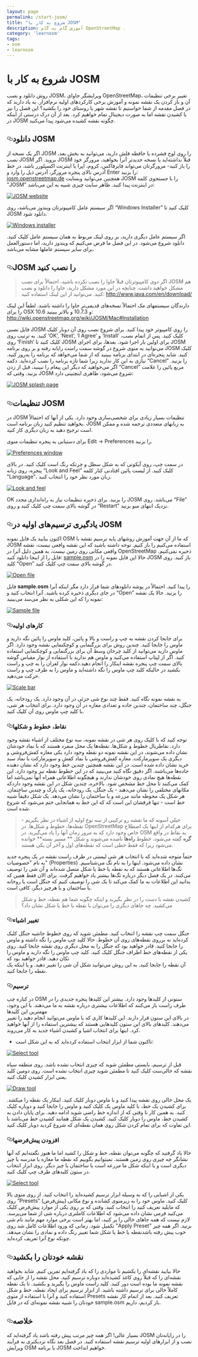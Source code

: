 ```yaml
---
layout: page
permalink: /start-josm/
title: "شروع به کار با JOSM"
description: آموزش گام به گام OpenStreetMap .
category: 'learnosm'
tags:
- osm
- learnosm
---
```


<h1>شروع به کار با JOSM</h1>


<p>روش دانلود و نصب JOSM، ویرایشگر جاوای OpenStreetMap، تغییر برخی تنظیمات آن و باز کردن یک نقشه نمونه و
آموزش برخی کارکردهای اولیه نرم‌افزار. به یاد دارید که در
فصل مقدمه از شما خواستیم تا نقشه شهر یا روستای خود را
بکشید؟ این فصل را نیز با کشیدن نقشه اما به
صورت دیجیتال تمام خواهیم کرد. بعد از آن درک درستی از اینکه در JOSM چگونه
نقشه کشیده می‌شود پیدا می‌کنید.</p>
<h2><a id="user-content-دانلود-josm" class="anchor" aria-hidden="true" href="#دانلود-josm"><svg class="octicon octicon-link" viewBox="0 0 16 16" version="1.1" width="16" height="16" aria-hidden="true"><path fill-rule="evenodd" d="M4 9h1v1H4c-1.5 0-3-1.69-3-3.5S2.55 3 4 3h4c1.45 0 3 1.69 3 3.5 0 1.41-.91 2.72-2 3.25V8.59c.58-.45 1-1.27 1-2.09C10 5.22 8.98 4 8 4H4c-.98 0-2 1.22-2 2.5S3 9 4 9zm9-3h-1v1h1c1 0 2 1.22 2 2.5S13.98 12 13 12H9c-.98 0-2-1.22-2-2.5 0-.83.42-1.64 1-2.09V6.25c-1.09.53-2 1.84-2 3.25C6 11.31 7.55 13 9 13h4c1.45 0 3-1.69 3-3.5S14.5 6 13 6z"></path></svg></a>دانلود JOSM</h2>
<p>اگر یک نسخه از JOSM را روی لوح فشرده یا حافظه فلش دارید، می‌توانید به
بخش بعد، نصب JOSM بروید.
اگر JOSM قبلاً نداشته‌اید یا نسخه جدیدتر آنرا بخواهید، مرورگر
خود را باز کنید- مرورگرتان می‌تواند فایرفاکس، کروم، اپرا یا اینترنت اکسپلورر
باشد.
در خط آدرس بالای پنجره مرورگر، آدرس
ذیل را وارد و Enter را بزنید: <a href="http://josm.openstreetmap.de" rel="nofollow">josm.openstreetmap.de</a>
همچنین می‌توانید وبسایت JOSM  را با جستجوی کلمه "JOSM" در اینترنت پیدا کنید.
ظاهر سایت چیزی شبیه به این می‌باشد:</p>
<p><a target="_blank" rel="noopener noreferrer" href="/hotosm/learnosm/blob/gh-pages/images/josm/josm-website.png"><img src="/hotosm/learnosm/raw/gh-pages/images/josm/josm-website.png" alt="JOSM website" style="max-width:100%;"></a></p>
<p>اگر سیستم عامل کامپیوترتان ویندوز می‌باشد، روی “Windows Installer” کلیک کنید تا JOSM دانلود شود.</p>
<p><a target="_blank" rel="noopener noreferrer" href="/hotosm/learnosm/blob/gh-pages/images/josm/windows-installer.png"><img src="/hotosm/learnosm/raw/gh-pages/images/josm/windows-installer.png" alt="Windows installer" style="max-width:100%;"></a></p>
<p>اگر سیستم عامل دیگری دارید،
بر روی لینک مربوط به همان سیستم عامل کلیک کنید. دانلود شروع می‌شود.
در این فصل ما فرض می‌کنیم که ویندوز دارید،
اما دستورالعمل برای سایر سیستم عاملها مشابه می‌باشد.</p>
<h2><a id="user-content-josm-را-نصب-کنید" class="anchor" aria-hidden="true" href="#josm-را-نصب-کنید"><svg class="octicon octicon-link" viewBox="0 0 16 16" version="1.1" width="16" height="16" aria-hidden="true"><path fill-rule="evenodd" d="M4 9h1v1H4c-1.5 0-3-1.69-3-3.5S2.55 3 4 3h4c1.45 0 3 1.69 3 3.5 0 1.41-.91 2.72-2 3.25V8.59c.58-.45 1-1.27 1-2.09C10 5.22 8.98 4 8 4H4c-.98 0-2 1.22-2 2.5S3 9 4 9zm9-3h-1v1h1c1 0 2 1.22 2 2.5S13.98 12 13 12H9c-.98 0-2-1.22-2-2.5 0-.83.42-1.64 1-2.09V6.25c-1.09.53-2 1.84-2 3.25C6 11.31 7.55 13 9 13h4c1.45 0 3-1.69 3-3.5S14.5 6 13 6z"></path></svg></a>JOSM را نصب کنید</h2>
<blockquote>
<p>اگر دوی کامپیوترتان قبلاً جاوا را نصب نکرده باشید، احتمالاً برای
نصب JOSM هم مشکل خواهید داشت. چنانچه در این مورد مشکل دارید،
جاوا را دانلود و نصب کنید. می‌توانید از این لینک استفاده کنید:
<a href="http://www.java.com/en/download/" rel="nofollow">http://www.java.com/en/download/</a></p>
</blockquote>
<p>دارندگان سیستمهای مک احتمالاً نسخه‌های قدیمی‌تر جاوا را داشته باشند. لطفاً این لینک را برای OSX 10.6 و 10.7.3 و بالاتر ببینید: <a href="http://wiki.openstreetmap.org/wiki/JOSM/Mac#Installation" rel="nofollow">http://wiki.openstreetmap.org/wiki/JOSM/Mac#Installation</a></p>
<p>فایل نصبی JOSM را روی کامپیوتر خود پیدا کنید. برای شروع نصب
روی آن دوبار کلیک کنید.
به ترتیب روی ‘OK’, ‘Next’, ‘I Agree’ و ‘Install’ کلیک کنید. پس از اتمام
نصب، روی ‘Finish’ کلیک کنید تا JOSM برای اولین بار اجرا شود.
بعدها، برای اجرای JOSM می‌توانید به
منوی شروع در گوشه سمت راست رایانه رفته و بر روی
برنامه JOSM کلیک کنید.
شاید پنجره‌ای در ابتدای برنامه ببینید که از شما می‌خواهد که
برنامه را به‌روز کنید. نیازی به این کار ندارید زیرا شما تازه برنامه را نصب کرده‌اید. دکمه
“Cancel” را بزنید. اگر می‌خواهید که دیگر این
پیغام را نبینید، قبل از زدن “Cancel” مربع پائین را علامت بزنید.
وقتی که JOSM شروع می‌شود، ظاهری اینچنینی دارد:</p>
<p><a target="_blank" rel="noopener noreferrer" href="/hotosm/learnosm/blob/gh-pages/images/josm/josm-splash-page.png"><img src="/hotosm/learnosm/raw/gh-pages/images/josm/josm-splash-page.png" alt="JOSM splash page" style="max-width:100%;"></a></p>
<h2><a id="user-content-تنظیمات-josm" class="anchor" aria-hidden="true" href="#تنظیمات-josm"><svg class="octicon octicon-link" viewBox="0 0 16 16" version="1.1" width="16" height="16" aria-hidden="true"><path fill-rule="evenodd" d="M4 9h1v1H4c-1.5 0-3-1.69-3-3.5S2.55 3 4 3h4c1.45 0 3 1.69 3 3.5 0 1.41-.91 2.72-2 3.25V8.59c.58-.45 1-1.27 1-2.09C10 5.22 8.98 4 8 4H4c-.98 0-2 1.22-2 2.5S3 9 4 9zm9-3h-1v1h1c1 0 2 1.22 2 2.5S13.98 12 13 12H9c-.98 0-2-1.22-2-2.5 0-.83.42-1.64 1-2.09V6.25c-1.09.53-2 1.84-2 3.25C6 11.31 7.55 13 9 13h4c1.45 0 3-1.69 3-3.5S14.5 6 13 6z"></path></svg></a>تنظیمات JOSM</h2>
<p>در JOSM تنظیمات بسیار زیادی برای شخصی‌سازی وجود دارد.
یکی از آنها که احتمالاً بخواهید تنظیم کنید زبان برنامه است. JOSM
به زبانهای متعددی ترجمه شده و ممکن است ترجیح دهید
به زبان دیگری کار کنید.</p>
<p>برای دستیابی به پنجره تنظیمات منوی Edit -&gt; Preferences را بزنید.</p>
<p><a target="_blank" rel="noopener noreferrer" href="/hotosm/learnosm/blob/gh-pages/images/josm/josm_preferences.png"><img src="/hotosm/learnosm/raw/gh-pages/images/josm/josm_preferences.png" alt="Preferences window" style="max-width:100%;"></a></p>
<p>در سمت چپ، روی آیکونی که به شکل سطل و چرتکه رنگ است
کلیک کنید.
در بالای پنجره، روی زبانه “Look and Feel” کلیک کنید.
از لیست پائین افتادنی کنار کلمه "Language"، زبان مورد نظر خود را
انتخاب کنبد.</p>
<p><a target="_blank" rel="noopener noreferrer" href="/hotosm/learnosm/blob/gh-pages/images/josm/josm_look-and-feel.png"><img src="/hotosm/learnosm/raw/gh-pages/images/josm/josm_look-and-feel.png" alt="Look and feel" style="max-width:100%;"></a></p>
<p>OK را بزنید.
برای ذخیره تنظیمات نیاز به راه‌اندازی مجدد JOSM می‌باشد. روی “File” در گوشه بالای
سمت چپ کلیک کنید و روی “Restart” نزدیک انتهای منو بزنید.</p>
<h2><a id="user-content-یادگیری-ترسیمهای-اولیه-در-josm" class="anchor" aria-hidden="true" href="#یادگیری-ترسیمهای-اولیه-در-josm"><svg class="octicon octicon-link" viewBox="0 0 16 16" version="1.1" width="16" height="16" aria-hidden="true"><path fill-rule="evenodd" d="M4 9h1v1H4c-1.5 0-3-1.69-3-3.5S2.55 3 4 3h4c1.45 0 3 1.69 3 3.5 0 1.41-.91 2.72-2 3.25V8.59c.58-.45 1-1.27 1-2.09C10 5.22 8.98 4 8 4H4c-.98 0-2 1.22-2 2.5S3 9 4 9zm9-3h-1v1h1c1 0 2 1.22 2 2.5S13.98 12 13 12H9c-.98 0-2-1.22-2-2.5 0-.83.42-1.64 1-2.09V6.25c-1.09.53-2 1.84-2 3.25C6 11.31 7.55 13 9 13h4c1.45 0 3-1.69 3-3.5S14.5 6 13 6z"></path></svg></a>یادگیری ترسیم‌های اولیه در JOSM</h2>
<p>اکنون بیایید یک فایل نمونه OSM که ما از آن جهت آموزش
روشهای پایه ترسیم نقشه با JOSM استفاده می‌کنیم را باز کنیم. توجه داشته باشید که این نقشه وافعی نیست،
نقشه واقعی مکانی روی زمین نیست، به همین دلیل آنرا در
OpenStreetMap ذخیره نمی‌کنیم.
فایل را از اینجا دانلود کنید: <a href="/hotosm/learnosm/blob/gh-pages/files/sample.osm">sample.osm</a>
حالا این فایل نمونه را در JOSM باز کنید. روی
کلید “Open” در گوشه بالای سمت چپ کلیک کنید.</p>
<p><a target="_blank" rel="noopener noreferrer" href="/hotosm/learnosm/blob/gh-pages/images/josm/josm_open-file.png"><img src="/hotosm/learnosm/raw/gh-pages/images/josm/josm_open-file.png" alt="Open file" style="max-width:100%;"></a></p>
<p>فایل <strong>sample.osm</strong> را پیدا کنید. احتمالاً در پوشه دانلودهای شما قرار دارد
مگر اینکه آنرا در جای دیگری ذخیره کرده باشید. آنرا انتخاب کنید و “Open” را بزنید.
حالا یک نقشه نمونه را که این شکلی به نظر می‌سد می‌بینید:</p>
<p><a target="_blank" rel="noopener noreferrer" href="/hotosm/learnosm/blob/gh-pages/images/josm/josm_sample-file.png"><img src="/hotosm/learnosm/raw/gh-pages/images/josm/josm_sample-file.png" alt="Sample file" style="max-width:100%;"></a></p>
<h3><a id="user-content-کارهای-اولیه" class="anchor" aria-hidden="true" href="#کارهای-اولیه"><svg class="octicon octicon-link" viewBox="0 0 16 16" version="1.1" width="16" height="16" aria-hidden="true"><path fill-rule="evenodd" d="M4 9h1v1H4c-1.5 0-3-1.69-3-3.5S2.55 3 4 3h4c1.45 0 3 1.69 3 3.5 0 1.41-.91 2.72-2 3.25V8.59c.58-.45 1-1.27 1-2.09C10 5.22 8.98 4 8 4H4c-.98 0-2 1.22-2 2.5S3 9 4 9zm9-3h-1v1h1c1 0 2 1.22 2 2.5S13.98 12 13 12H9c-.98 0-2-1.22-2-2.5 0-.83.42-1.64 1-2.09V6.25c-1.09.53-2 1.84-2 3.25C6 11.31 7.55 13 9 13h4c1.45 0 3-1.69 3-3.5S14.5 6 13 6z"></path></svg></a>کارهای اولیه</h3>
<p>برای جابجا کردن نقشه به چپ و راست و بالا و پائین، کلید ماوس را پائین
نگه دارید و ماوس را جابجا کنید.
چندین روش برای بزرگنمایی و کوچکنمایی نقشه وجود دارد. اگر ماوس دارید
می‌توانید از کلید چرخان وسط آن برای بزرگنمایی و کوچکنمایی استفاده کنید. اگر
از لپتاپ استفاده می‌کنید و ماوس هم ندارید با استفاده از
نوار مقیاس گوشه بالای سمت چپ پنجره نقشه اینکار را انجام دهید.دکمه نوار لغزان را به چپ
و راست بکشید در حالیکه کلید چپ ماوس را نگه داشته‌اید و ماوس را به طرف چپ
و راست حرکت می‌دهید.</p>
<p><a target="_blank" rel="noopener noreferrer" href="/hotosm/learnosm/blob/gh-pages/images/josm/josm_scale-bar.png"><img src="/hotosm/learnosm/raw/gh-pages/images/josm/josm_scale-bar.png" alt="Scale bar" style="max-width:100%;"></a></p>
<p>به نقشه نمونه نگاه کنید. فقط چند نوع شی جزئی در آن وجود دارد.
یک رودخانه، یک جنگل، چند ساختمان، چندین جاده و
تعدادی مغازه در آن وجود دارد. برای انتخاب هر شی، با کلید چپ ماوس روی
آن کلیک کنید.</p>
<h3><a id="user-content-نقاط-خطوط-و-شکلها" class="anchor" aria-hidden="true" href="#نقاط-خطوط-و-شکلها"><svg class="octicon octicon-link" viewBox="0 0 16 16" version="1.1" width="16" height="16" aria-hidden="true"><path fill-rule="evenodd" d="M4 9h1v1H4c-1.5 0-3-1.69-3-3.5S2.55 3 4 3h4c1.45 0 3 1.69 3 3.5 0 1.41-.91 2.72-2 3.25V8.59c.58-.45 1-1.27 1-2.09C10 5.22 8.98 4 8 4H4c-.98 0-2 1.22-2 2.5S3 9 4 9zm9-3h-1v1h1c1 0 2 1.22 2 2.5S13.98 12 13 12H9c-.98 0-2-1.22-2-2.5 0-.83.42-1.64 1-2.09V6.25c-1.09.53-2 1.84-2 3.25C6 11.31 7.55 13 9 13h4c1.45 0 3-1.69 3-3.5S14.5 6 13 6z"></path></svg></a>نقاط، خطوط و شکلها</h3>
<p>توجه کنید که با کلیک روی هر شی در نقشه نمونه،
سه نوع مختلف از اشیاء نقشه وجود دارد. نقاطريال
خطوط و شکل‌ها.
نقطه‌ها یک محل منفرد هستند که با نماد خودشان نشان داده می‌شوند، در این نقشه نمونه
دو نقطه وجود دارد یکی مغازه کفش‌فروشی و دیگری یک سوپرمارکت.
مغازه کفش‌فروشی با نماد کفش و سوپرمارکت
با نماد سبد خرید نشان داده شده است.
در این نقشه همچنین چندین خط وجود دارد که نشان دهنده جاده‌ها می‌باشند.
اگر دقیق نگاه کنید می‌بینید که در این
خطوط نقطه نیز وجود دارد. این نقطه‌ها هیچ نمادی روی خودشان ندارند و
هیچگونه اطلاعاتی همراه آنها نمی‌باشد اما کمک می‌کنند تا
محل خط مشخص شود.
بالاخره، چندین شکل در این نقشه وجود داردکه
مکانهای مختلفی را نشان می‌دهند - یک جنگل، یک رودخانه، یک پارک و چندین ساختمان. هر شکل
یک محوطه مانند مزرعه و یا ساختمان را نشان می‌دهد. یک شکل
دقیقاً شبیه خط است - تنها فرقشان این است که که این خط به همانجایی ختم
می‌شود که شروع شده است.</p>
<blockquote>
<p>خیلی آسونه که ما نقشه رو ترکیبی از سه نوع اولیه از اشیاء در نظر بگیریم -
نقطه‌ها، خطوط و شکل‌ها. در OpenStreetMap برای
هرکدام از اینها یک اصطلاح خاص وجود دارد که به مرور زمان آنها را یاد می‌گیرید. در OSM به نقاط در واقع
<strong>گره</strong> گفته می‌شود، خطوط <strong>راه‌ها</strong> نامیده می‌شوند و شکل ** مسیر بسته**
خوانده می‌شود زیرا که فقط خطی است که نقطه‌های اول و آخر آن یکی هستند.</p>
</blockquote>
<p>حتماً متوجه شده‌اید که با انتخاب هر شی لیستی
در طرف راست نقشه در یک پنجره جدید به نام  "خصوصیات" (Properties) نشان داده می‌شود. اینها را
به نام تگ می‌شناسیم. تگ‌ها اطلاعاتی هستند که به نقطه یا خط یا شکل متصل شده‌اند
و آن شی را توصیف می‌کنند. در یک فصل دیگر درباره تگ‌ها بیشتر
یاد خواهیم گرفت. برای الان فقط همین که بدانید
این اطلاعات به ما کمک می‌کند تا یک شی را توصیف کنیم که جنگل است یا روخانه
یا ساختمان و یا هرچیز دیگر، کافی است.</p>
<blockquote>
<p>کشیدن نقشه با دست را در نظر بگیرید و اینکه چگونه شما هم
نقطه، خط و شکل می‌کشید. چه جاهای دیگری را می‌توان
با نقطه یا خط یا شکل نشان داد؟</p>
</blockquote>
<h3><a id="user-content-تغییر-اشیاء" class="anchor" aria-hidden="true" href="#تغییر-اشیاء"><svg class="octicon octicon-link" viewBox="0 0 16 16" version="1.1" width="16" height="16" aria-hidden="true"><path fill-rule="evenodd" d="M4 9h1v1H4c-1.5 0-3-1.69-3-3.5S2.55 3 4 3h4c1.45 0 3 1.69 3 3.5 0 1.41-.91 2.72-2 3.25V8.59c.58-.45 1-1.27 1-2.09C10 5.22 8.98 4 8 4H4c-.98 0-2 1.22-2 2.5S3 9 4 9zm9-3h-1v1h1c1 0 2 1.22 2 2.5S13.98 12 13 12H9c-.98 0-2-1.22-2-2.5 0-.83.42-1.64 1-2.09V6.25c-1.09.53-2 1.84-2 3.25C6 11.31 7.55 13 9 13h4c1.45 0 3-1.69 3-3.5S14.5 6 13 6z"></path></svg></a>تغییر اشیاء</h3>
<p>جنگل سمت چپ نقشه را انتخاب کنید. مطمئن شوید که
روی خطوط حاشیه جنگل کلیک کرده‌اید نه برروی نقطه‌های روی آن خطوط. حالا
کلید چپ ماوس را نگه داشته و ماوس را جابجا کنید. قادر خواهید بود که
جنگل را به محل دیگری روی نقشه جابجا کنید.
روی یکی از نقطه‌های خط اطراف جنگل کلیک کنید. کلید چپ ماوس را نگه دارید
و ماوس را تکان دهید. قادر خواهید بود که<br>
آن نقطه را جابجا کنید. به این روش می‌توانید شکل آن شی را تغییر دهید.
و یا اینکه یک نقطه را جابجا کنید.</p>
<h3><a id="user-content-ترسیم" class="anchor" aria-hidden="true" href="#ترسیم"><svg class="octicon octicon-link" viewBox="0 0 16 16" version="1.1" width="16" height="16" aria-hidden="true"><path fill-rule="evenodd" d="M4 9h1v1H4c-1.5 0-3-1.69-3-3.5S2.55 3 4 3h4c1.45 0 3 1.69 3 3.5 0 1.41-.91 2.72-2 3.25V8.59c.58-.45 1-1.27 1-2.09C10 5.22 8.98 4 8 4H4c-.98 0-2 1.22-2 2.5S3 9 4 9zm9-3h-1v1h1c1 0 2 1.22 2 2.5S13.98 12 13 12H9c-.98 0-2-1.22-2-2.5 0-.83.42-1.64 1-2.09V6.25c-1.09.53-2 1.84-2 3.25C6 11.31 7.55 13 9 13h4c1.45 0 3-1.69 3-3.5S14.5 6 13 6z"></path></svg></a>ترسیم</h3>
<p>در کناره چپ OSM  ستونی از کلیدها وجود دارد. بیشتر این کلیدها
پنجره جدیدی را در طرف راست باز می‌کنند که
اطلاعات بیشتری درباره نقشه به ما می‌دهند. با این وجود، مهمترین این کلیدها<br>
در بالای این ستون قرار دارند. این کلیدها کاری که با ماوس می‌توانید انجام دهید
را تغییر می‌دهند.
کلیدهای بالای این ستون کلیدهایی هستند که بیشترین استفاده را از آنها خواهید کرد.
اینها برای انتخاب اشیا و کشیدن اشیاء جدید به کار می‌روند.</p>
<ul>
<li>تاکنون شما از ابزار انتخاب استفاده کرده‌اید که به این شکل
است:</li>
</ul>
<p><a target="_blank" rel="noopener noreferrer" href="/hotosm/learnosm/blob/gh-pages/images/josm/josm_select-tool.png"><img src="/hotosm/learnosm/raw/gh-pages/images/josm/josm_select-tool.png" alt="Select tool" style="max-width:100%;"></a></p>
<p>قبل از ترسیم، بایستی مطمئن شوید که چیزی انتخاب نشده باشد.
روی منطقه سیاه نقشه که خالی‌ست کلیک کنید تا مطمئن شوید
چیزی انتخاب نشده است.
روی دومین کلید یعنی ابزار کشیدن کلیک کنید.</p>
<p><a target="_blank" rel="noopener noreferrer" href="/hotosm/learnosm/blob/gh-pages/images/josm/josm_draw-tool.png"><img src="/hotosm/learnosm/raw/gh-pages/images/josm/josm_draw-tool.png" alt="Draw tool" style="max-width:100%;"></a></p>
<p>یک محل خالی روی نقشه پیدا کنید و با ماوس دوبار کلیک کنید.
اینکار یک نقطه را میکشد.
برای کشیدن یک خط، با کلید ماوس یک کلیک کنید و ماوس را جابجا کنید و
دوباره کلیک کنید. به همین کار تا وقتی که از اندازه خط راضی شوید ادامه دهید. برای پایان دادن
به کشیدن خط، ماوس را دوبار کلیک کنید.
کشیدن یک شکل همانند کشیدن خط می‌باشد با این تفاوت که
برای تمام کردن شکل روی همان نقطه‌ای که شروع کردید دوبار کلیک کنید.</p>
<h3><a id="user-content-افزودن-پیشفرضها" class="anchor" aria-hidden="true" href="#افزودن-پیشفرضها"><svg class="octicon octicon-link" viewBox="0 0 16 16" version="1.1" width="16" height="16" aria-hidden="true"><path fill-rule="evenodd" d="M4 9h1v1H4c-1.5 0-3-1.69-3-3.5S2.55 3 4 3h4c1.45 0 3 1.69 3 3.5 0 1.41-.91 2.72-2 3.25V8.59c.58-.45 1-1.27 1-2.09C10 5.22 8.98 4 8 4H4c-.98 0-2 1.22-2 2.5S3 9 4 9zm9-3h-1v1h1c1 0 2 1.22 2 2.5S13.98 12 13 12H9c-.98 0-2-1.22-2-2.5 0-.83.42-1.64 1-2.09V6.25c-1.09.53-2 1.84-2 3.25C6 11.31 7.55 13 9 13h4c1.45 0 3-1.69 3-3.5S14.5 6 13 6z"></path></svg></a>افزودن پیش‌فرضها</h3>
<p>حالا یاد گرفتید که چگونه می‌توان نقطه، خط و شکل را کشید اما ما
هنوز نگفته‌ایم که آنها نشانگر چه چیزی روی زمین هستند. نمیتوانیم بگوییم که
نقطه ما مغازه یا مدرسه یا چیز دیگری است و یا اینکه
شکل ما مزرعه است یا ساختمان یا چیز دیگر.
روی ابزار انتخاب در ستون کلیدهای طرف چپ کلیک کنید.</p>
<p><a target="_blank" rel="noopener noreferrer" href="/hotosm/learnosm/blob/gh-pages/images/josm/josm_select-tool.png"><img src="/hotosm/learnosm/raw/gh-pages/images/josm/josm_select-tool.png" alt="Select tool" style="max-width:100%;"></a></p>
<p>یکی از اشیایی را که به وسیله ابزار ترسیم کشیده‌اید را انتخاب کنید. از روی
منوی بالا روی “Presets” (پیش‌فرض) کلیک کنید. ماوس خود را به زیرمنوی کشانده
و نوع مکانی که مایلید تعریف کنید را انتخاب کنید.
وقتی که بر روی یکی از موارد پیش‌فرض کلیک می‌کنید فرمی نشان داده می‌شود که
اطلاعات کاملتری درباره شی از شما می‌پرسد. لازم نیست که همه جاهای خالی را پر کنید، اما بهتر است
برخی موارد مهم مانند نام شی
تکمیل شود.
زمانی که وزود اطلاعات کامل شد روی "Apply Preset" بزنید.
اگر همه چیز خوب پیش رفته باشدنقطه یا خط یا شکل شما
تغییر رنگ داده و نمادی را نشان میدهد. چونکه نوع
آنرا تعریف کرده‌اید.</p>
<h2><a id="user-content-نقشه-خودتان-را-بکشید" class="anchor" aria-hidden="true" href="#نقشه-خودتان-را-بکشید"><svg class="octicon octicon-link" viewBox="0 0 16 16" version="1.1" width="16" height="16" aria-hidden="true"><path fill-rule="evenodd" d="M4 9h1v1H4c-1.5 0-3-1.69-3-3.5S2.55 3 4 3h4c1.45 0 3 1.69 3 3.5 0 1.41-.91 2.72-2 3.25V8.59c.58-.45 1-1.27 1-2.09C10 5.22 8.98 4 8 4H4c-.98 0-2 1.22-2 2.5S3 9 4 9zm9-3h-1v1h1c1 0 2 1.22 2 2.5S13.98 12 13 12H9c-.98 0-2-1.22-2-2.5 0-.83.42-1.64 1-2.09V6.25c-1.09.53-2 1.84-2 3.25C6 11.31 7.55 13 9 13h4c1.45 0 3-1.69 3-3.5S14.5 6 13 6z"></path></svg></a>نقشه خودتان را بکشید</h2>
<p>حالا بیایید نقشه‌ای را بکشیم تا مواردی را که
یاد گرفته‌ایم تمرین کنیم. شاید بخواهید نقشه‌ای را که قبلاً روی کاغذ کشیده‌اید دوباره ترسیم کنید.
محل نقشه را از جایی که نقشه نمونه ما بوده است دور کنید. کلید راست ماوس را بگیرید
و بکشید. تا یک نقطه کاملاً خالی برای ترسیم داشته باشید.
از ابزار ترسیم برای ایجاد نقطه، خط و شکل استفاده کنید و آنرا
با استفاده از منوی Presets تعریف کنید.
بعد از اتمام کار نقشه خودتان را شبیه
نقشه نمونه‌ای که در فایل sample.osm باز کردیم، داریم.</p>
<h2><a id="user-content-خلاصه" class="anchor" aria-hidden="true" href="#خلاصه"><svg class="octicon octicon-link" viewBox="0 0 16 16" version="1.1" width="16" height="16" aria-hidden="true"><path fill-rule="evenodd" d="M4 9h1v1H4c-1.5 0-3-1.69-3-3.5S2.55 3 4 3h4c1.45 0 3 1.69 3 3.5 0 1.41-.91 2.72-2 3.25V8.59c.58-.45 1-1.27 1-2.09C10 5.22 8.98 4 8 4H4c-.98 0-2 1.22-2 2.5S3 9 4 9zm9-3h-1v1h1c1 0 2 1.22 2 2.5S13.98 12 13 12H9c-.98 0-2-1.22-2-2.5 0-.83.42-1.64 1-2.09V6.25c-1.09.53-2 1.84-2 3.25C6 11.31 7.55 13 9 13h4c1.45 0 3-1.69 3-3.5S14.5 6 13 6z"></path></svg></a>خلاصه</h2>
<p>بسیار عالی! اگر همه چیز مرتب پیش رفته باشد یاد گرفته‌اید که JOSM را
در رایانه‌تان نصب و از ابزارهای اولیه ترسیم نقشه استفاده کنید. در فصل بعد
نگاه نزدیکتری به فرآیند ویرایش OSM با برنامه JOSM خواهیم انداخت.</p>